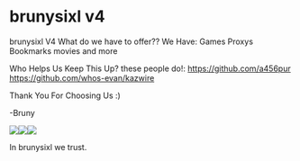 # brunysixl v4
brunysixl V4
What do we have to offer??
We Have:
Games
Proxys
Bookmarks
movies
and more

Who Helps Us Keep This Up?
these people do!:
https://github.com/a456pur
https://github.com/whos-evan/kazwire

Thank You For Choosing Us :)

-Bruny

  <img src="https://img.shields.io/github/repo-size/brunysixlovar900O/brunysixl?style=for-the-badge&labelColor=%23000000&color=%231c1c1c"><img src="https://img.shields.io/github/stars/brunysixlovar900O/brunysixl?style=for-the-badge&labelColor=%23000000&color=%231c1c1c"><img src="https://img.shields.io/github/forks/brunysixlovar900O/brunysixl?style=for-the-badge&labelColor=000000&color=1c1c1c">

In brunysixl we trust.
